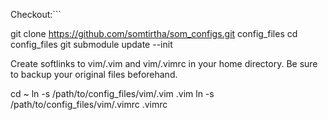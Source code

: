 Checkout:```

git clone https://github.com/somtirtha/som_configs.git config_files
cd config_files
git submodule update --init

Create softlinks to vim/.vim and vim/.vimrc in your home directory. Be sure to backup your original files beforehand.

cd ~
ln -s /path/to/config_files/vim/.vim .vim
ln -s /path/to/config_files/vim/.vimrc .vimrc


